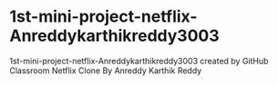 # 1st-mini-project-netflix-Anreddykarthikreddy3003
1st-mini-project-netflix-Anreddykarthikreddy3003 created by GitHub Classroom
Netflix Clone 
By Anreddy Karthik Reddy
